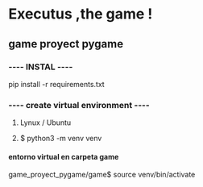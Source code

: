 #  Executus ,the game !

## game proyect pygame


###    ----    INSTAL    ---- 

pip install -r requirements.txt


###  ---- create virtual environment  ----

1. Lynux / Ubuntu 

2. $ python3 -m venv venv


 #### entorno virtual en carpeta game

game_proyect_pygame/game$ source venv/bin/activate

